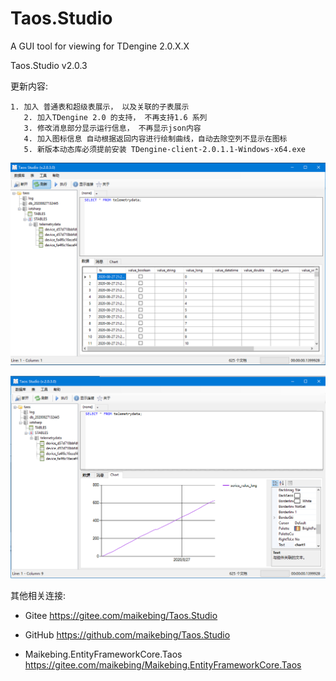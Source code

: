 # Taos.Studio

A GUI tool for viewing   for TDengine 2.0.X.X

 

Taos.Studio v2.0.3 

更新内容:

    1. 加入 普通表和超级表展示， 以及关联的子表展示
       2. 加入TDengine 2.0 的支持， 不再支持1.6 系列
       3. 修改消息部分显示运行信息， 不再显示json内容
       4. 加入图标信息 自动根据返回内容进行绘制曲线，自动去除空列不显示在图标
       5. 新版本动态库必须提前安装 TDengine-client-2.0.1.1-Windows-x64.exe 





![Taos Studio](taos_imge1.png)

![Taos Studio](taos_imge2.png)



其他相关连接:


- Gitee https://gitee.com/maikebing/Taos.Studio 
  
- GitHub https://github.com/maikebing/Taos.Studio


 - Maikebing.EntityFrameworkCore.Taos   https://gitee.com/maikebing/Maikebing.EntityFrameworkCore.Taos

   
